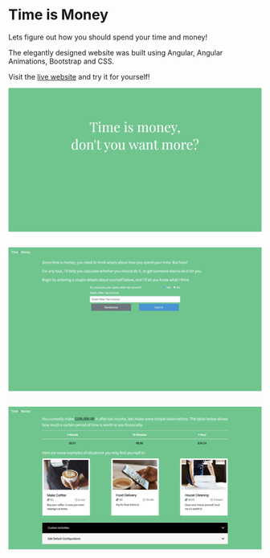 # Time is Money

Lets figure out how you should spend your time and money!

The elegantly designed website was built using Angular, Angular Animations, Bootstrap and CSS.

Visit the [live website](http://time-is-money-app.s3-website.us-east-2.amazonaws.com/) and try it for yourself!

![Picture 1](1.png)

<pre></pre>

![Picture 2](2.png)

<pre></pre>

![Picture 3](3.png)
